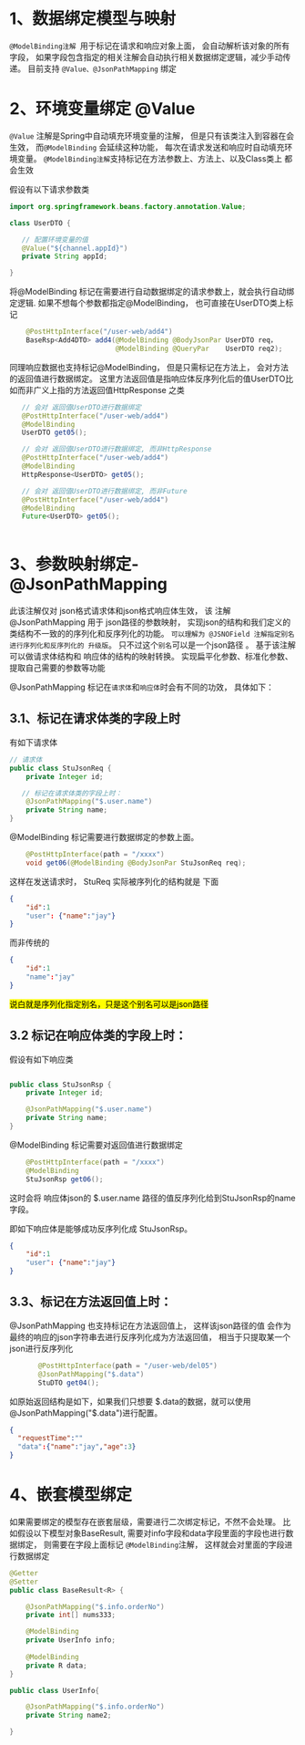 

# 1、数据绑定模型与映射
`@ModelBinding注解 `用于标记在请求和响应对象上面， 会自动解析该对象的所有字段， 如果字段包含指定的相关注解会自动执行相关数据绑定逻辑，减少手动传递。 目前支持 `@Value、@JsonPathMapping` 绑定

# 2、环境变量绑定 @Value
`@Value`  注解是Spring中自动填充环境变量的注解， 但是只有该类注入到容器在会生效， 而`@ModelBinding` 会延续这种功能， 每次在请求发送和响应时自动填充环境变量。  `@ModelBinding注解`支持标记在方法参数上、方法上、以及Class类上 都会生效

假设有以下请求参数类
```java
import org.springframework.beans.factory.annotation.Value;

class UserDTO {

   // 配置环境变量的值
   @Value("${channel.appId}")
   private String appId;

}
```

将@ModelBinding 标记在需要进行自动数据绑定的请求参数上，就会执行自动绑定逻辑.  如果不想每个参数都指定@ModelBinding， 也可直接在UserDTO类上标记
```java
    @PostHttpInterface("/user-web/add4")
    BaseRsp<Add4DTO> add4(@ModelBinding @BodyJsonPar UserDTO req，
    				      @ModelBinding @QueryPar    UserDTO req2);
```

同理响应数据也支持标记@ModelBinding， 但是只需标记在方法上， 会对方法的返回值进行数据绑定。 这里方法返回值是指响应体反序列化后的值UserDTO比如而非广义上指的方法返回值HttpResponse<UserDTO> 之类

```java
   // 会对 返回值UserDTO进行数据绑定
   @PostHttpInterface("/user-web/add4")
   @ModelBinding
   UserDTO get05();

   // 会对 返回值UserDTO进行数据绑定, 而非HttpResponse
   @PostHttpInterface("/user-web/add4")
   @ModelBinding
   HttpResponse<UserDTO> get05();

   // 会对 返回值UserDTO进行数据绑定, 而非Future
   @PostHttpInterface("/user-web/add4")
   @ModelBinding
   Future<UserDTO> get05();
   
```


# 3、参数映射绑定-  @JsonPathMapping
此该注解仅对 json格式请求体和json格式响应体生效，  该 注解@JsonPathMapping 用于 json路径的参数映射， 实现json的结构和我们定义的类结构不一致的的序列化和反序列化的功能。 `可以理解为 @JSNOField 注解指定别名进行序列化和反序列化的 升级版`。  只不过这个`别名`可以是一个json路径 。 基于该注解可以做请求体结构和 响应体的结构的映射转换。 实现扁平化参数、标准化参数、提取自己需要的参数等功能


@JsonPathMapping 标记在`请求体`和`响应体`时会有不同的功效， 具体如下：

## 3.1、标记在请求体类的字段上时

有如下请求体
```java
// 请求体
public class StuJsonReq {
	private Integer id;

   // 标记在请求体类的字段上时：
	@JsonPathMapping("$.user.name")
    private String name;
}

```

@ModelBinding 标记需要进行数据绑定的参数上面。
```java
    @PostHttpInterface(path = "/xxxx")
    void get06(@ModelBinding @BodyJsonPar StuJsonReq req);
```

这样在发送请求时， StuReq 实际被序列化的结构就是 下面
```json
{
	"id":1
	"user": {"name":"jay"}
}
```
而非传统的
```json
{
	"id":1
	"name":"jay"
}
```

<mark>说白就是序列化指定别名，只是这个别名可以是json路径</mark>

## 3.2 标记在响应体类的字段上时：

假设有如下响应类

```java

public class StuJsonRsp {
	private Integer id;

	@JsonPathMapping("$.user.name")
    private String name;
}

```

@ModelBinding 标记需要对返回值进行数据绑定
```java
    @PostHttpInterface(path = "/xxxx")
    @ModelBinding 
    StuJsonRsp get06();
```


这时会将 响应体json的 $.user.name 路径的值反序列化给到StuJsonRsp的name字段。

即如下响应体是能够成功反序列化成 StuJsonRsp。
```json
{
	"id":1
	"user": {"name":"jay"}
}
```


## 3.3、标记在方法返回值上时：
@JsonPathMapping 也支持标记在方法返回值上， 这样该json路径的值 会作为最终的响应的json字符串去进行反序列化成为方法返回值， 相当于只提取某一个json进行反序列化


```java
	   @PostHttpInterface(path = "/user-web/del05")
	   @JsonPathMapping("$.data")
	   StuDTO get04();
  ```

如原始返回结构是如下，如果我们只想要 $.data的数据，就可以使用 @JsonPathMapping("$.data")进行配置。
```json
{
  "requestTime":""
  "data":{"name":"jay","age":3}
}
```

# 4、嵌套模型绑定
如果需要绑定的模型存在嵌套层级，需要进行二次绑定标记，不然不会处理。
比如假设以下模型对象BaseResult,  需要对info字段和data字段里面的字段也进行数据绑定， 则需要在字段上面标记 `@ModelBinding`注解， 这样就会对里面的字段进行数据绑定
```java
@Getter
@Setter
public class BaseResult<R> {

    @JsonPathMapping("$.info.orderNo")
    private int[] nums333;

    @ModelBinding
    private UserInfo info;
    
    @ModelBinding
    private R data;
}

public class UserInfo{

	@JsonPathMapping("$.info.orderNo")
    private String name2;

}

```